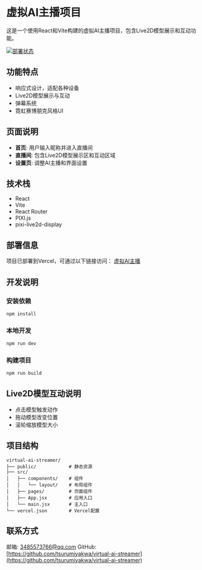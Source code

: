 # 虚拟AI主播项目

这是一个使用React和Vite构建的虚拟AI主播项目，包含Live2D模型展示和互动功能。

[![部署状态](https://img.shields.io/badge/部署-Vercel-blue)](https://virtual-ai-streamer.vercel.app/)

## 功能特点

- 响应式设计，适配各种设备
- Live2D模型展示与互动
- 弹幕系统
- 霓虹赛博朋克风格UI

## 页面说明

- **首页**: 用户输入昵称并进入直播间
- **直播间**: 包含Live2D模型展示区和互动区域
- **设置页**: 调整AI主播和界面设置

## 技术栈

- React
- Vite
- React Router
- PIXI.js
- pixi-live2d-display

## 部署信息

项目已部署到Vercel，可通过以下链接访问：
[虚拟AI主播](https://virtual-ai-streamer.vercel.app/)

## 开发说明

### 安装依赖

```bash
npm install
```

### 本地开发

```bash
npm run dev
```

### 构建项目

```bash
npm run build
```

## Live2D模型互动说明

- 点击模型触发动作
- 拖动模型改变位置
- 滚轮缩放模型大小

## 项目结构

```
virtual-ai-streamer/
├── public/            # 静态资源
├── src/
│   ├── components/    # 组件
│   │   └── layout/    # 布局组件
│   ├── pages/         # 页面组件
│   ├── App.jsx        # 应用入口
│   └── main.jsx       # 主入口
└── vercel.json        # Vercel配置
```

## 联系方式

邮箱: 3485573766@qq.com
GitHub: [https://github.com/tsurumiyakwa/virtual-ai-streamer](https://github.com/tsurumiyakwa/virtual-ai-streamer)
